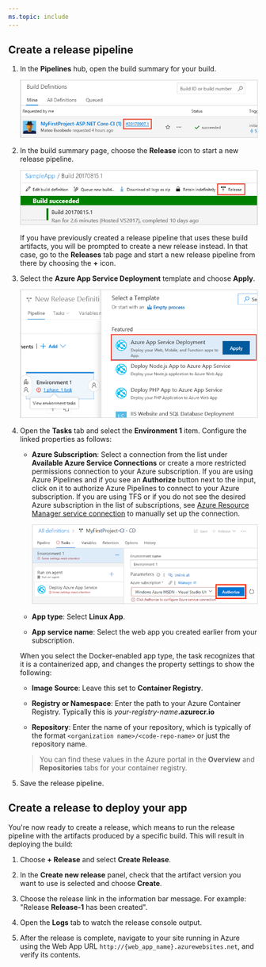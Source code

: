 ```yaml
---
ms.topic: include
---
```


## Create a release pipeline

1. In the **Pipelines** hub, open the build summary for your build.

   ![Opening the build summary](_img/open-build-summary.png)

1. In the build summary page, choose the **Release** icon to start a new release pipeline.

   ![Starting a new release pipeline from a build summary](_img/release-from-build-summary.png)

   If you have previously created a release pipeline that uses these build artifacts, you will
   be prompted to create a new release instead. In that case, go to the **Releases** tab page and
   start a new release pipeline from there by choosing the **+** icon.

1. Select the **Azure App Service Deployment** template and choose **Apply**.

   ![Adding the App Service Deployment task](_img/add-app-service-task.png)

1. Open the **Tasks** tab and select the **Environment 1** item.
   Configure the linked properties as follows:

   - **Azure Subscription**: Select a connection from the list under **Available Azure Service Connections** or create a more restricted permissions connection to your Azure subscription.
     If you are using Azure Pipelines and if you see an **Authorize** button next to the input, click on it to authorize Azure Pipelines to connect to your Azure subscription. If you are using TFS or if you do not see
     the desired Azure subscription in the list of subscriptions, see [Azure Resource Manager service connection](../../library/connect-to-azure.md) to manually set up the connection.

     ![Authorizing an Azure subscription](_img/authorize-azure-subscription-in-new-release-definition.png)

   - **App type**: Select **Linux App**.  

   - **App service name**: Select the web app you created earlier from your subscription.

   When you select the Docker-enabled app type, the task recognizes that it is a
   containerized app, and changes the property settings to show the following:

   - **Image Source**: Leave this set to **Container Registry**.

   - **Registry or Namespace**: Enter the path to your Azure Container Registry. Typically this is _your-registry-name_**.azurecr.io**

   - **Repository**: Enter the name of your repository, which is typically of the format `<organization name>/<code-repo-name>` or just the repository name.

   > You can find these values in the Azure portal in the **Overview** and **Repositories** tabs for your container registry.

1. Save the release pipeline.

## Create a release to deploy your app

You're now ready to create a release, which means to run the release pipeline with the artifacts produced by a specific build. This will result in deploying the build:

1. Choose **+ Release** and select **Create Release**.

1. In the **Create new release** panel, check that the artifact version you want to use is selected and choose **Create**.

1. Choose the release link in the information bar message. For example: "Release **Release-1** has been created".

1. Open the **Logs** tab to watch the release console output.

1. After the release is complete, navigate to your site running in Azure using the Web App URL `http://{web_app_name}.azurewebsites.net`, and verify its contents.
